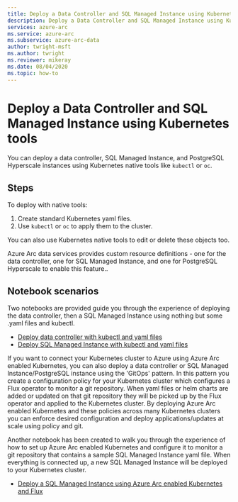 ```yaml
---
title: Deploy a Data Controller and SQL Managed Instance using Kubernetes tools
description: Deploy a Data Controller and SQL Managed Instance using Kubernetes tools
services: azure-arc
ms.service: azure-arc
ms.subservice: azure-arc-data
author: twright-msft
ms.author: twright
ms.reviewer: mikeray
ms.date: 08/04/2020
ms.topic: how-to
---
```


# Deploy a Data Controller and SQL Managed Instance using Kubernetes tools

You can deploy a data controller, SQL Managed Instance, and PostgreSQL Hyperscale instances using Kubernetes native tools like `kubectl` or `oc`. 

## Steps

To deploy with native tools:

1. Create standard Kubernetes yaml files.
2. Use `kubectl` or `oc` to apply them to the cluster. 

You can also use Kubernetes native tools to edit or delete these objects too.

Azure Arc data services provides custom resource definitions - one for the data controller, one for SQL Managed Instance, and one for PostgreSQL Hyperscale to enable this feature..

## Notebook scenarios

Two notebooks are provided guide you through the experience of deploying the data controller, then a SQL Managed Instance using nothing but some .yaml files and kubectl.

- [Deploy data controller with kubectl and yaml files](/notebooks/Evaluation/deploy-data-controller.ipynb)
- [Deploy SQL Managed Instance with kubectl and yaml files](/notebooks/Evaluation/deploy-sql-mi.ipynb)

If you want to connect your Kubernetes cluster to Azure using Azure Arc enabled Kubernetes, you can also deploy a data controller or SQL Managed Instance/PostgreSQL instance using the 'GitOps' pattern.  In this pattern you create a configuration policy for your Kubernetes cluster which configures a Flux operator to monitor a git repository.  When yaml files or helm charts are added or updated on that git repository they will be picked up by the Flux operator and applied to the Kubernetes cluster.  By deploying Azure Arc enabled Kubernetes and these policies across many Kubernetes clusters you can enforce desired configuration and deploy applications/updates at scale using policy and git.

Another notebook has been created to walk you through the experience of how to set up Azure Arc enabled Kubernetes and configure it to monitor a git repository that contains a sample SQL Managed Instance yaml file.  When everything is connected up, a new SQL Managed Instance will be deployed to your Kubernetes cluster.

- [Deploy a SQL Managed Instance using Azure Arc enabled Kubernetes and Flux](/notebooks/Evaluation/deploy-sql-mi-through-gitops.ipynb)
